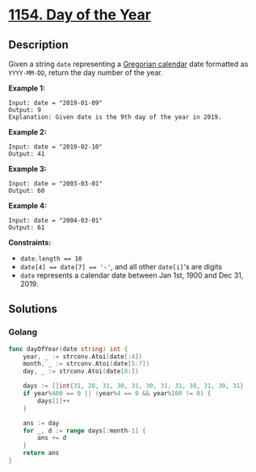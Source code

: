 # [1154. Day of the Year](https://leetcode-cn.com/problems/day-of-the-year/)



## Description



Given a string `date` representing a [Gregorian calendar](https://en.wikipedia.org/wiki/Gregorian_calendar) date formatted as `YYYY-MM-DD`, return the day number of the year.

 

**Example 1:**

```
Input: date = "2019-01-09"
Output: 9
Explanation: Given date is the 9th day of the year in 2019.
```

**Example 2:**

```
Input: date = "2019-02-10"
Output: 41
```

**Example 3:**

```
Input: date = "2003-03-01"
Output: 60
```

**Example 4:**

```
Input: date = "2004-03-01"
Output: 61
```

 

**Constraints:**

- `date.length == 10`
- `date[4] == date[7] == '-'`, and all other `date[i]`'s are digits
- `date` represents a calendar date between Jan 1st, 1900 and Dec 31, 2019.



## Solutions

### Golang

```go
func dayOfYear(date string) int {
    year, _ := strconv.Atoi(date[:4])
    month, _ := strconv.Atoi(date[5:7])
    day, _ := strconv.Atoi(date[8:])

    days := []int{31, 28, 31, 30, 31, 30, 31, 31, 30, 31, 30, 31}
    if year%400 == 0 || (year%4 == 0 && year%100 != 0) {
        days[1]++
    }

    ans := day
    for _, d := range days[:month-1] {
        ans += d
    }
    return ans
}
```

